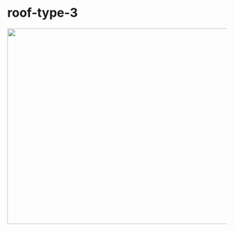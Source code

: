 # roof-type-3

<img src="https://github.com/mesutsala/grasshopper-3D/blob/main/roof-type-3/roof-type-3.jpg" width="700" height="450">

